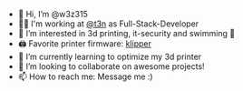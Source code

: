 - 👋 Hi, I’m @w3z315
- 👨‍💻 I'm working at [@t3n](https://github.com/t3n) as Full-Stack-Developer
- 👀 I’m interested in 3d printing, it-security and swimming 🌊
- 🖨 Favorite printer firmware: [klipper](https://github.com/Klipper3d/klipper)
- 🌱 I’m currently learning to optimize my 3d printer
- 💞️ I’m looking to collaborate on awesome projects!
- 📫 How to reach me: Message me :)

<!---
w3z315/w3z315 is a ✨ special ✨ repository because its `README.md` (this file) appears on your GitHub profile.
You can click the Preview link to take a look at your changes.
--->
